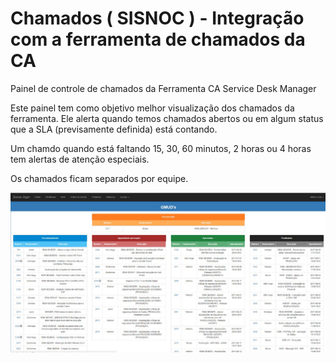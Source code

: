 # Chamados ( SISNOC ) - Integração com a ferramenta de chamados da CA

Painel de controle de chamados da Ferramenta CA Service Desk Manager

Este painel tem como objetivo melhor visualização dos chamados da ferramenta. Ele alerta quando temos chamados abertos ou em algum status que a SLA (previsamente definida) está contando.

Um chamdo quando está faltando 15, 30, 60 minutos, 2 horas ou 4 horas tem alertas de atenção especiais.

Os chamados ficam separados por equipe.

![alt text](https://github.com/brunolimaq/sisnoc_chamados_cjf/blob/master/imagens/GMUD.jpeg)



